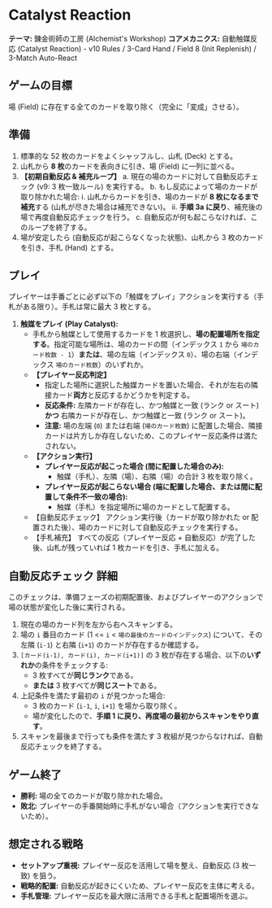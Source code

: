 # Catalyst Reaction

**テーマ:** 錬金術師の工房 (Alchemist's Workshop)
**コアメカニクス:** 自動触媒反応 (Catalyst Reaction) - v10 Rules / 3-Card Hand / Field 8 (Init Replenish) / 3-Match Auto-React

## ゲームの目標

場 (Field) に存在する全てのカードを取り除く（完全に「変成」させる）。

## 準備

1.  標準的な 52 枚のカードをよくシャッフルし、山札 (Deck) とする。
2.  山札から **8 枚**のカードを表向きに引き、場 (Field) に一列に並べる。
3.  **【初期自動反応 & 補充ループ】**
    a. 現在の場のカードに対して自動反応チェック (v9: 3 枚一致ルール) を実行する。
    b. もし反応によって場のカードが取り除かれた場合:
    i. 山札からカードを引き、場のカードが **8 枚になるまで補充**する (山札が尽きた場合は補充できない)。
    ii. **手順 3a に戻り**、補充後の場で再度自動反応チェックを行う。
    c. 自動反応が何も起こらなければ、このループを終了する。
4.  場が安定したら (自動反応が起こらなくなった状態)、山札から 3 枚のカードを引き、手札 (Hand) とする。

## プレイ

プレイヤーは手番ごとに必ず以下の「触媒をプレイ」アクションを実行する（手札がある限り）。手札は常に最大 3 枚とする。

1.  **触媒をプレイ (Play Catalyst):**
    - 手札から触媒として使用するカードを 1 枚選択し、**場の配置場所を指定する**。指定可能な場所は、場のカードの間（インデックス `1` から `場のカード枚数 - 1`）**または**、場の左端（インデックス `0`）、場の右端（インデックス `場のカード枚数`）のいずれか。
    - **【プレイヤー反応判定】**
      - 指定した場所に選択した触媒カードを置いた場合、それが左右の隣接カード**両方**と反応するかどうかを判定する。
      - **反応条件:** 左隣カードが存在し、かつ触媒と一致 (ランク or スート) **かつ** 右隣カードが存在し、かつ触媒と一致 (ランク or スート)。
      - **注意:** 場の左端 (`0`) または右端 (`場のカード枚数`) に配置した場合、隣接カードは片方しか存在しないため、このプレイヤー反応条件は満たされない。
    - **【アクション実行】**
      - **プレイヤー反応が起こった場合 (間に配置した場合のみ):**
        - 触媒（手札）、左隣（場）、右隣（場）の合計 3 枚を取り除く。
      - **プレイヤー反応が起こらない場合 (端に配置した場合、または間に配置して条件不一致の場合):**
        - 触媒（手札）を指定場所に場のカードとして配置する。
    - 【自動反応チェック】 アクション実行後（カードが取り除かれた or 配置された後）、場のカードに対して自動反応チェックを実行する。
    - 【手札補充】 すべての反応（プレイヤー反応 + 自動反応）が完了した後、山札が残っていれば 1 枚カードを引き、手札に加える。

## 自動反応チェック 詳細

このチェックは、準備フェーズの初期配置後、およびプレイヤーのアクションで場の状態が変化した後に実行される。

1.  現在の場のカード列を左から右へスキャンする。
2.  場の `i` 番目のカード (1 <= `i` < `場の最後のカードのインデックス`) について、その左隣 (`i-1`) と右隣 (`i+1`) のカードが存在するか確認する。
3.  `[カード(i-1), カード(i), カード(i+1)]` の 3 枚が存在する場合、以下の**いずれか**の条件をチェックする:
    - 3 枚すべてが**同じランク**である。
    - **または** 3 枚すべてが**同じスート**である。
4.  上記条件を満たす最初の `i` が見つかった場合:
    - 3 枚のカード (`i-1`, `i`, `i+1`) を場から取り除く。
    - 場が変化したので、**手順 1 に戻り、再度場の最初からスキャンをやり直す**。
5.  スキャンを最後まで行っても条件を満たす 3 枚組が見つからなければ、自動反応チェックを終了する。

## ゲーム終了

- **勝利:** 場の全てのカードが取り除かれた場合。
- **敗北:** プレイヤーの手番開始時に手札がない場合（アクションを実行できないため）。

## 想定される戦略

- **セットアップ重視:** プレイヤー反応を活用して場を整え、自動反応 (3 枚一致) を狙う。
- **戦略的配置:** 自動反応が起きにくいため、プレイヤー反応を主体に考える。
- **手札管理:** プレイヤー反応を最大限に活用できる手札と配置場所を選ぶ。
